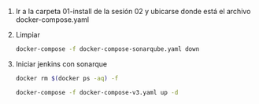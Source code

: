 1. Ir a la carpeta 01-install de la sesión 02 y ubicarse donde está el archivo docker-compose.yaml

1. Limpiar
    ```bash
    docker-compose -f docker-compose-sonarqube.yaml down
    ```
        
1. Iniciar jenkins con sonarque
    ```bash
    docker rm $(docker ps -aq) -f

    docker-compose -f docker-compose-v3.yaml up -d
    ```
